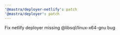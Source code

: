 ```yaml
---
'@mastra/deployer-netlify': patch
'@mastra/deployer': patch
---
```


Fix netlify deployer missing @libsql/linux-x64-gnu bug
